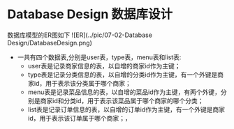 # Database Design 数据库设计
数据库模型的ER图如下
![ER](../pic/07-02-Database Design/DatabaseDesign.png)  

* 一共有四个数据表,分别是user表，type表，menu表和list表:
    - user表是记录商家信息的表，以自增的商家id作为主键；
    - type表是记录分类信息的表，以自增的分类id作为主键，有一个外键是商家id，用于表示该分类属于哪个商家；
    - menu表是记录菜品信息的表，以自增的菜品id作为主键，有两个外键，分别是商家id和分类id，用于表示该菜品属于哪个商家的哪个分类；
    - list表是记录订单信息的表，以自增的订单id作为主键，有一个外键是商家id，用于表示该订单属于哪个商家；，